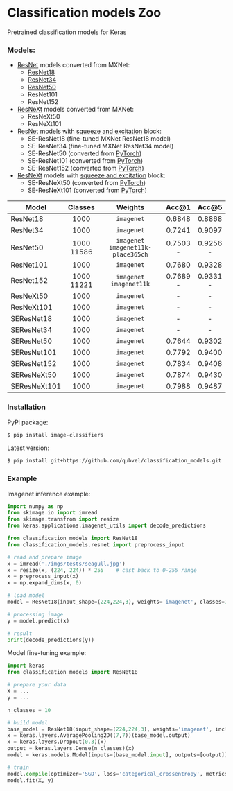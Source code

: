 # Classification models Zoo
Pretrained classification models for Keras

### Models: 
- [ResNet](https://arxiv.org/abs/1512.03385) models converted from MXNet:
  - [ResNet18](https://github.com/qubvel/classification_models/blob/master/imgs/graphs/resnet18.png)
  - [ResNet34](https://github.com/qubvel/classification_models/blob/master/imgs/graphs/resnet34.png)
  - [ResNet50](https://github.com/qubvel/classification_models/blob/master/imgs/graphs/resnet50.png)
  - ResNet101
  - ResNet152
- [ResNeXt](https://arxiv.org/abs/1611.05431) models converted from MXNet:
  - ResNeXt50
  - ResNeXt101
- [ResNet](https://arxiv.org/abs/1512.03385) models with [squeeze and excitation](https://arxiv.org/abs/1709.01507) block:
  - SE-ResNet18 (fine-tuned MXNet ResNet18 model)
  - SE-ResNet34 (fine-tuned MXNet ResNet34 model)
  - SE-ResNet50 (converted from [PyTorch](https://github.com/Cadene/pretrained-models.pytorch))
  - SE-ResNet101 (converted from [PyTorch](https://github.com/Cadene/pretrained-models.pytorch))
  - SE-ResNet152 (converted from [PyTorch](https://github.com/Cadene/pretrained-models.pytorch))
- [ResNeXt](https://arxiv.org/abs/1611.05431) models with [squeeze and excitation](https://arxiv.org/abs/1709.01507) block:
  - SE-ResNeXt50 (converted from [PyTorch](https://github.com/Cadene/pretrained-models.pytorch))
  - SE-ResNeXt101 (converted from [PyTorch](https://github.com/Cadene/pretrained-models.pytorch))
  
| Model     | Classes |      Weights       | Acc@1 | Acc@5|
|-----------|:-------:|:----------------------------:|:------:|:------:|
| ResNet18  | 1000  | `imagenet` | 0.6848 |0.8868|
| ResNet34  | 1000  | `imagenet` | 0.7241 |0.9097|
| ResNet50  | 1000<br>11586  |`imagenet`<br>`imagenet11k-place365ch` | 0.7503<br>-  |0.9256<br>- |
| ResNet101 | 1000  | `imagenet` | 0.7680   |0.9328 |
| ResNet152 | 1000<br>11221 | `imagenet`<br>`imagenet11k` | 0.7689<br>-  | 0.9331<br>-|
| ResNeXt50 | 1000 | `imagenet` | -  |- |
| ResNeXt101 | 1000 | `imagenet` | -  |- |
| SEResNet18  | 1000  | `imagenet` | - | - |
| SEResNet34  | 1000  | `imagenet` | - | - |
| SEResNet50   | 1000  | `imagenet` | 0.7644 |0.9302|
| SEResNet101  | 1000  | `imagenet` | 0.7792 |0.9400|
| SEResNet152  | 1000  | `imagenet` | 0.7834 |0.9408|
| SEResNeXt50  | 1000  | `imagenet` | 0.7874 |0.9430|
| SEResNeXt101  | 1000 | `imagenet` | 0.7988 |0.9487|

### Installation
PyPi package:
```bash
$ pip install image-classifiers
```
Latest version:
```bash
$ pip install git+https://github.com/qubvel/classification_models.git
```

### Example  

Imagenet inference example:  
```python
import numpy as np
from skimage.io import imread
from skimage.transfrom import resize
from keras.applications.imagenet_utils import decode_predictions

from classification_models import ResNet18
from classification_models.resnet import preprocess_input

# read and prepare image
x = imread('./imgs/tests/seagull.jpg')
x = resize(x, (224, 224)) * 255    # cast back to 0-255 range
x = preprocess_input(x)
x = np.expand_dims(x, 0)

# load model
model = ResNet18(input_shape=(224,224,3), weights='imagenet', classes=1000)

# processing image
y = model.predict(x)

# result
print(decode_predictions(y))
```

Model fine-tuning example:
```python
import keras
from classification_models import ResNet18

# prepare your data
X = ...
y = ...

n_classes = 10

# build model
base_model = ResNet18(input_shape=(224,224,3), weights='imagenet', include_top=False)
x = keras.layers.AveragePooling2D((7,7))(base_model.output)
x = keras.layers.Dropout(0.3)(x)
output = keras.layers.Dense(n_classes)(x)
model = keras.models.Model(inputs=[base_model.input], outputs=[output])

# train
model.compile(optimizer='SGD', loss='categorical_crossentropy', metrics=['accuracy'])
model.fit(X, y)
```
